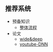 ## 推荐系统
   - 预备知识
        - [整体流程](/paper/pipeline.md)
   - 论文
        - [wide&deep](/paper/wide&deep.md)
        - [youtube-DNN](/paper/youtube-DNN.md)